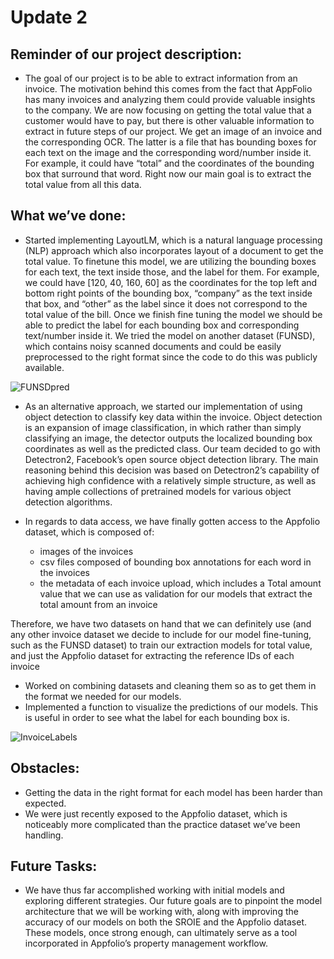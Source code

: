 # Update 2

## Reminder of our project description: 

* The goal of our project is to be able to extract information from an invoice. The motivation behind this comes from the fact that AppFolio has many invoices and analyzing them could provide valuable insights to the company. We are now focusing on getting the total value that a customer would have to pay, but there is other valuable information to extract in future steps of our project. We get an image of an invoice and the corresponding OCR. The latter is a file that has bounding boxes for each text on the image and the corresponding word/number inside it. For example, it could have “total” and the coordinates of the bounding box that surround that word. Right now our main goal is to extract the total value from all this data.

## What we’ve done:
* Started implementing LayoutLM, which is a natural language processing (NLP) approach which also incorporates layout of a document to get the total value. To finetune this model, we are utilizing the bounding boxes for each text, the text inside those, and the label for them. For example, we could have [120, 40, 160, 60] as the coordinates for the top left and bottom right points of the bounding box, “company” as the text inside that box, and “other” as the label since it does not correspond to the total value of the bill. Once we finish fine tuning the model we should be able to predict the label for each bounding box and corresponding text/number inside it. We tried the model on another dataset (FUNSD), which contains noisy scanned documents and could be easily preprocessed to the right format since the code to do this was publicly available. 


![FUNSDpred](https://github.com/DSCapstone2021/ucsb-ds-capstone-2021.github.io/blob/main/ucsb_ds_capstone_projects_2021/projects/appfolio/FUNSDpred.png?raw=true)


* As an alternative approach, we started our implementation of using object detection to classify key data within the invoice. Object detection is an expansion of image classification, in which rather than simply classifying an image, the detector outputs the localized bounding box coordinates as well as the predicted class. Our team decided to go with Detectron2, Facebook’s open source object detection library. The main reasoning behind this decision was based on Detectron2’s capability of achieving high confidence with a relatively simple structure, as well as having ample collections of pretrained models for various object detection algorithms.

* In regards to data access, we have finally gotten access to the Appfolio dataset, which is composed of:
  * images of the invoices
  * csv files composed of bounding box annotations for each word in the invoices
  * the metadata of each invoice upload, which includes a Total amount value that we can use as validation for our models that extract the total amount from an invoice

Therefore, we have two datasets on hand that we can definitely use (and any other invoice dataset we decide to include for our model fine-tuning, such as the FUNSD dataset) to train our extraction models for total value, and just the Appfolio dataset for extracting the reference IDs of each invoice

* Worked on combining datasets and cleaning them so as to get them in the format we needed for our models.
* Implemented a function to visualize the predictions of our models. This is useful in order to see what the label for each bounding box is.


![InvoiceLabels](https://github.com/DSCapstone2021/ucsb-ds-capstone-2021.github.io/blob/main/ucsb_ds_capstone_projects_2021/projects/appfolio/InvoiceLabels.png?raw=true)


## Obstacles:
* Getting the data in the right format for each model has been harder than expected. 
* We were just recently exposed to the Appfolio dataset, which is noticeably more complicated than the practice dataset we’ve been handling.


## Future Tasks:
* We have thus far accomplished working with initial models and exploring different strategies. Our future goals are to pinpoint the model architecture that we will be working with, along with improving the accuracy of our models on both the SROIE and the Appfolio dataset. These models, once strong enough, can ultimately serve as a tool incorporated in Appfolio’s property management workflow. 
